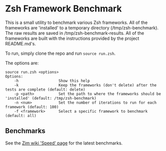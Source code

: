 Zsh Framework Benchmark
=======================

This is a small utility to benchmark various Zsh frameworks. All of the frameworks are 'installed' to a temporary directory (/tmp/zsh-benchmark). The raw results are saved in /tmp/zsh-benchmark-results. All of the frameworks are built with the instructions provided by the project README.md's.

To run, simply clone the repo and run `source run.zsh`.

The options are:
```
source run.zsh <options>
Options:
    -h                  Show this help
    -k                  Keep the frameworks (don't delete) after the tests are complete (default: delete)
    -p <path>           Set the path to where the frameworks should be 'installed' (default: /tmp/zsh-benchmark)
    -n <num>            Set the number of iterations to run for each framework (default: 100)
    -f <framework>      Select a specific framework to benchmark (default: all)
```

Benchmarks
----------

See the [Zim wiki 'Speed' page](https://github.com/zimfw/zimfw/wiki/Speed) for the latest benchmarks.

